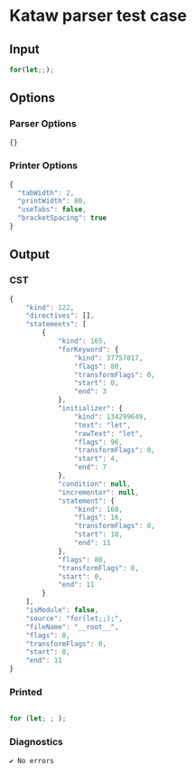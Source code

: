 # Kataw parser test case

## Input

`````js
for(let;;);
`````

## Options

### Parser Options

`````js
{}
`````

### Printer Options

`````js
{
  "tabWidth": 2,
  "printWidth": 80,
  "useTabs": false,
  "bracketSpacing": true
}
`````

## Output

### CST

```javascript
{
    "kind": 122,
    "directives": [],
    "statements": [
        {
            "kind": 165,
            "forKeyword": {
                "kind": 37757017,
                "flags": 80,
                "transformFlags": 0,
                "start": 0,
                "end": 3
            },
            "initializer": {
                "kind": 134299649,
                "text": "let",
                "rawText": "let",
                "flags": 96,
                "transformFlags": 0,
                "start": 4,
                "end": 7
            },
            "condition": null,
            "incrementor": null,
            "statement": {
                "kind": 168,
                "flags": 16,
                "transformFlags": 0,
                "start": 10,
                "end": 11
            },
            "flags": 80,
            "transformFlags": 0,
            "start": 0,
            "end": 11
        }
    ],
    "isModule": false,
    "source": "for(let;;);",
    "fileName": "__root__",
    "flags": 0,
    "transformFlags": 0,
    "start": 0,
    "end": 11
}
```

### Printed

```javascript

for (let; ; );
```

### Diagnostics

```javascript
✔ No errors
```

